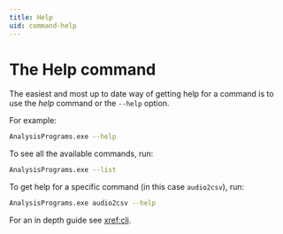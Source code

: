 ```yaml
---
title: Help
uid: command-help
---
```


# The Help command

The easiest and most up to date way of getting help for a command is to use
the _help_ command or the `--help` option.

For example:

```bash
AnalysisPrograms.exe --help
```

To see all the available commands, run:

```bash
AnalysisPrograms.exe --list
```

To get help for a specific command (in this case `audio2csv`), run:

```bash
AnalysisPrograms.exe audio2csv --help
```

For an in depth guide see <xref:cli>.
